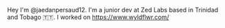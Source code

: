 Hey I'm @jaedanpersaud12. I'm a junior dev at Zed Labs based in Trinidad and Tobago 🇹🇹. I worked on https://www.wyldflwr.com/
